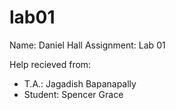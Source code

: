 # lab01
Name:       Daniel Hall
Assignment: Lab 01

Help recieved from:
- T.A.:     Jagadish Bapanapally
- Student:  Spencer Grace
